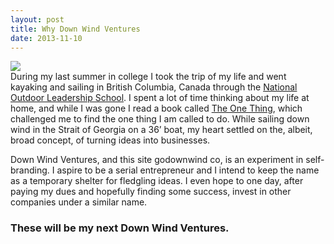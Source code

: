 ```yaml
---
layout: post
title: Why Down Wind Ventures
date: 2013-11-10
---
```

![](http://postachio-images.s3-website-us-east-1.amazonaws.com/88989932ae38427c2a666d4f32b7633e.png)  
During my last summer in college I took the trip of my life and went kayaking and sailing in British Columbia, Canada through the [National Outdoor Leadership School](http://www.nols.edu/about/leadership/). I spent a lot of time thinking about my life at home, and while I was gone I read a book called [The One Thing](http://www.amazon.com/gp/product/1885167776/ref=as_li_ss_tl?ie=UTF8&camp=1789&creative=390957&creativeASIN=1885167776&linkCode=as2&tag=willis0d-20), which challenged me to find the one thing I am called to do. While sailing down wind in the Strait of Georgia on a 36’ boat, my heart settled on the, albeit, broad concept, of turning ideas into businesses.

Down Wind Ventures, and this site godownwind co, is an experiment in self-branding. I aspire to be a serial entrepreneur and I intend to keep the name as a temporary shelter for fledgling ideas. I even hope to one day, after paying my dues and hopefully finding some success, invest in other companies under a similar name.

### These will be my next Down Wind Ventures.
